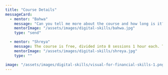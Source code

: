 ```yaml
---
title: "Course Details"
messageCard:
  - mentor: "Bahwa"
    message: "Can you tell me more about the course and how long is it?"
    mentorImage: "/assets/images/digital-skills/bahwa.jpg"
    type: "send"

  - mentor: "Shreya"
    message: The course is free, divided into 8 sessions 1 hour each. The lessons are 1 time a week for 2 months.
    mentorImage: "/assets/images/digital-skills/shreya.jpg"
    type: ""

image: "/assets/images/digital-skills/visual-for-financial-skills-1.png"
---
```


